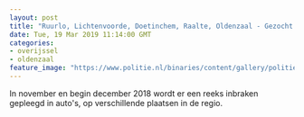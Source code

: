 ```yaml
---
layout: post
title: "Ruurlo, Lichtenvoorde, Doetinchem, Raalte, Oldenzaal - Gezocht - Reeks inbraken personenauto’s"
date: Tue, 19 Mar 2019 11:14:00 GMT
categories: 
- overijssel 
- oldenzaal 
feature_image: "https://www.politie.nl/binaries/content/gallery/politie/gezocht/verdachten/2019/januari/02-on/2018514332-1.jpg"
---
```


In november en begin december 2018 wordt er een reeks inbraken gepleegd in auto's, op verschillende plaatsen in de regio.

